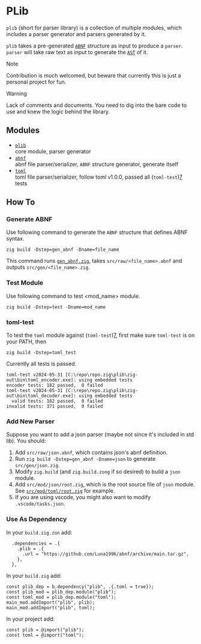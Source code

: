# PLib
`plib` (short for parser library) is a collection of multiple modules, which includes a parser generator and parsers generated by it.

`plib` takes a pre-generated [`ABNF`][1] structure as input to produce a `parser`.\
`parser` will take raw text as input to generate the [`AST`][2] of it.

> [!NOTE]
> Contribution is much welcomed, but beware that currently this is just a personal project for fun.

> [!WARNING]
> Lack of comments and documents. You need to dig into the bare code to use and knew the logic behind the library.

## Modules
- [`plib`][3]\
  core module, parser generator
- [`abnf`][4]\
  abnf file parser/serializer, `ABNF` structure generator, generate itself
- [`toml`][5]\
  toml file parser/serializer, follow toml v1.0.0, passed all (`toml-test`)[7] tests

## How To

### Generate ABNF
Use following command to generate the `ABNF` structure that defines ABNF syntax.
```
zig build -Dstep=gen_abnf -Dname=file_name
```
This command runs [`gen_abnf.zig`][6], takes `src/raw/<file_name>.abnf` and outputs `src/gen/<file_name>.zig`.

### Test Module
Use following command to test <mod_name> module.
```
zig build -Dstep=test -Dname=mod_name
```

### toml-test
To test the `toml` module against (`toml-test`)[7], first make sure `toml-test` is on your PATH, then
```
zig build -Dstep=toml_test
```
Currently all tests is passed.
```
toml-test v2024-05-31 [C:\repo\repo.zig\plib\zig-out\bin\toml_encoder.exe]: using embedded tests
encoder tests: 182 passed,  0 failed
toml-test v2024-05-31 [C:\repo\repo.zig\plib\zig-out\bin\toml_decoder.exe]: using embedded tests
  valid tests: 182 passed,  0 failed
invalid tests: 371 passed,  0 failed
```

### Add New Parser
Suppose you want to add a json parser (maybe not since it's included in std lib). You should:
1. Add `src/raw/json.abnf`, which contains json's abnf definition.
2. Run `zig build -Dstep=gen_abnf -Dname=json` to generate `src/gen/json.zig`.
3. Modify `zig.build` (and `zig.build.zong` if so desired) to build a `json` module.
4. Add `src/mod/json/root.zig`, which is the root source file of `json` module. See [`src/mod/toml/root.zig`](src/mod/toml/root.zig) for example.
5. If you are using vscode, you might also want to modify `.vscode/tasks.json`.

### Use As Dependency
In your `build.zig.zon` add:
```zig
  .dependencies = .{
    .plib = .{
      .url = "https://github.com/Luna1996/abnf/archive/main.tar.gz",
    },
  },
```
In your `build.zig` add:
```zig
const plib_dep = b.dependency("plib", .{.toml = true});
const plib_mod = plib_dep.module("plib");
const toml_mod = plib_dep.module("toml");
main_mod.addImport("plib", plib);
main_mod.addImport("plib", toml);
```
In your project add:
```zig
const plib = @import("plib");
const toml = @import("toml");
```

[1]: https://en.wikipedia.org/wiki/Augmented_Backus%E2%80%93Naur_form
[2]: https://en.wikipedia.org/wiki/Abstract_syntax_tree
[3]: https://github.com/Luna1996/abnf/tree/main/src/lib
[4]: https://github.com/Luna1996/abnf/tree/main/src/mod/abnf
[5]: https://github.com/Luna1996/abnf/tree/main/src/mod/toml
[6]: https://github.com/Luna1996/abnf/tree/main/src/exe/gen_abnf.zig
[7]: https://github.com/toml-lang/toml-test